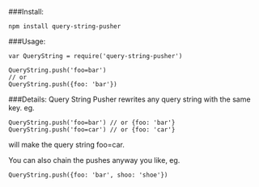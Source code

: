 ###Install:

`npm install query-string-pusher`


###Usage:

    var QueryString = require('query-string-pusher')

    QueryString.push('foo=bar')
    // or
    QueryString.push({foo: 'bar'})


###Details:
Query String Pusher rewrites any query string with the same key.
eg. 
    
    QueryString.push('foo=bar') // or {foo: 'bar'}
    QueryString.push('foo=car') // or {foo: 'car'}
    
will make the query string foo=car.

You can also chain the pushes anyway you like, eg.
    
    QueryString.push({foo: 'bar', shoo: 'shoe'}) 
